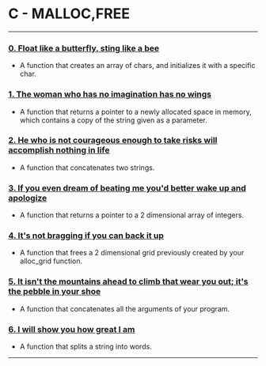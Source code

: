 #  C - MALLOC,FREE

---

### [0. Float like a butterfly, sting like a bee](./0-create_array.c)
* A function that creates an array of chars, and initializes it with a specific char.


### [1. The woman who has no imagination has no wings](./1-strdup.c)
* A function that returns a pointer to a newly allocated space in memory, which contains a copy of the string given as a parameter.


### [2. He who is not courageous enough to take risks will accomplish nothing in life](./2-str_concat.c)
* A function that concatenates two strings.


### [3. If you even dream of beating me you'd better wake up and apologize](./3-alloc_grid.c)
* A function that returns a pointer to a 2 dimensional array of integers.


### [4. It's not bragging if you can back it up](./4-free_grid.c)
* A function that frees a 2 dimensional grid previously created by your alloc_grid function.


### [5. It isn't the mountains ahead to climb that wear you out; it's the pebble in your shoe](./5-argstostr.c)
* A function that concatenates all the arguments of your program.


### [6. I will show you how great I am](./100-strtow.c)
* A function that splits a string into words.

---

